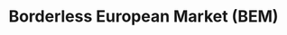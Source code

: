 ---
title: "Borderless European Market (BEM)"
url: /austin/borderless-european-market-bem/
shop: Lebensmittel
---